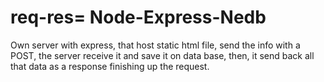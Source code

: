 # req-res=    Node-Express-Nedb
Own server with express, that host static html file, send the info with a POST, the server receive it and save it on data base, then, it send back all that data as a response finishing up the request.
